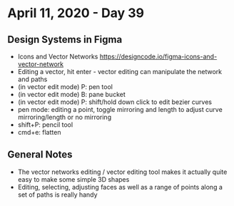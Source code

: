 # April 11, 2020 - Day 39

## Design Systems in Figma

* Icons and Vector Networks https://designcode.io/figma-icons-and-vector-network
* Editing a vector, hit enter - vector editing can manipulate the network and paths
* (in vector edit mode) P: pen tool
* (in vector edit mode) B: pane bucket
* (in vector edit mode) P: shift/hold down click to edit bezier curves
* pen mode: editing a point, toggle mirroring and length to adjust curve mirroring/length or no mirroring
* shift+P: pencil tool
* cmd+e: flatten

## General Notes

* The vector networks editing / vector editing tool makes it actually quite easy to make some simple 3D shapes
* Editing, selecting, adjusting faces as well as a range of points along a set of paths is really handy
